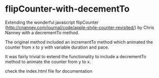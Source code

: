 flipCounter-with-decementTo
===========================

Extending the wonderful javascript flipCounter (http://cnanney.com/journal/code/apple-style-counter-revisited/) by Chris Nanney with a decrementTo method.

The original method included an incrementTo method which animated the counter from x to y with variable duration and pace.

It was fairly trivial to extend the functionality to include a decrementTo method to animate the counter from y to x.

check the index.html file for documentation
